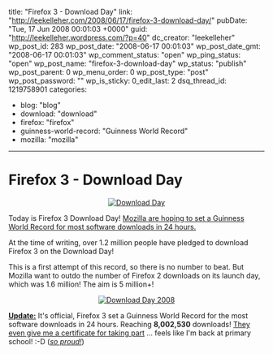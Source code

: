 title: "Firefox 3 - Download Day"
link: "http://leekelleher.com/2008/06/17/firefox-3-download-day/"
pubDate: "Tue, 17 Jun 2008 00:01:03 +0000"
guid: "http://leekelleher.wordpress.com/?p=40"
dc_creator: "leekelleher"
wp_post_id: 283
wp_post_date: "2008-06-17 00:01:03"
wp_post_date_gmt: "2008-06-17 00:01:03"
wp_comment_status: "open"
wp_ping_status: "open"
wp_post_name: "firefox-3-download-day"
wp_status: "publish"
wp_post_parent: 0
wp_menu_order: 0
wp_post_type: "post"
wp_post_password: ""
wp_is_sticky: 0_edit_last: 2
dsq_thread_id: 1219758901
categories:
  - blog: "blog"
  - download: "download"
  - firefox: "firefox"
  - guinness-world-record: "Guinness World Record"
  - mozilla: "mozilla"

---

# Firefox 3 - Download Day

<p style="text-align:center;"><a href="http://www.spreadfirefox.com/node&amp;id=192858&amp;t=264"><img class="aligncenter" src="http://www.spreadfirefox.com/files/images/affiliates_banners/dday_badge_fox.png" border="0" alt="Download Day" /></a></p>

Today is Firefox 3 Download Day!  <a href="http://www.spreadfirefox.com/en-US/worldrecord/">Mozilla are hoping to set a Guinness World Record for most software downloads in 24 hours.</a>

At the time of writing, over 1.2 million people have pledged to download Firefox 3 on the Download Day!

This is a first attempt of this record, so there is no number to beat.  But Mozilla want to outdo the number of Firefox 2 downloads on its launch day, which was 1.6 million!  The aim is 5 million+!
<p style="text-align:center;"><a href="http://www.spreadfirefox.com/node&amp;id=192858&amp;t=264"><img class="aligncenter" src="http://www.spreadfirefox.com/sites/all/themes/spreadfirefox_RCS/images/download-day/buttons/en-US/468x60_dday.png" border="0" alt="Download Day 2008" /></a></p>

<span style="text-decoration:underline;"><strong>Update:</strong></span> It's official, Firefox 3 set a Guinness World Record for the most software downloads in 24 hours. Reaching <strong>8,002,530</strong> downloads! <a title="Firefox 3 - Download Day 2008" href="http://leekelleher.com/wordpress/wp-content/uploads/2008/07/download-day-2008.pdf">They even give me a certificate for taking part</a> ... feels like I'm back at primary school! :-D (<a href="http://www.youtube.com/watch?v=gQr-kHK6Kvc"><em>so proud!</em></a>)
